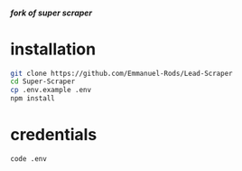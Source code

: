 ##### fork of super scraper
# installation
```bash
git clone https://github.com/Emmanuel-Rods/Lead-Scraper
cd Super-Scraper
cp .env.example .env
npm install
```
# credentials
```bash
code .env
```
